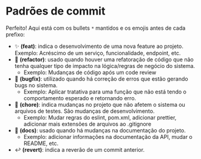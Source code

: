 # Padrões de commit

Perfeito! Aqui está com os bullets `*` mantidos e os emojis antes de cada prefixo:


* ✨ **(feat)**: indica o desenvolvimento de uma nova feature ao projeto. Exemplo: Acréscimo de um serviço, funcionalidade, endpoint, etc.
* 🔧 **(refactor)**: usado quando houver uma refatoração de código que não tenha qualquer tipo de impacto na lógica/regras de negócio do sistema. 
    - Exemplo: Mudanças de código após um code review
* 🐛 **(bugfix)**: utilizado quando há correção de erros que estão gerando bugs no sistema.
    - Exemplo: Aplicar tratativa para uma função que não está tendo o comportamento esperado e retornando erro.
* 🧹 **(chore)**: indica mudanças no projeto que não afetem o sistema ou arquivos de testes. São mudanças de desenvolvimento.
    - Exemplo: Mudar regras do eslint, pom.xml, adicionar prettier, adicionar mais extensões de arquivos ao .gitignore
* 📝 **(docs)**: usado quando há mudanças na documentação do projeto.
    - Exemplo: adicionar informações na documentação da API, mudar o README, etc.
* ↩️ **(revert)**: indica a reverão de um commit anterior.
